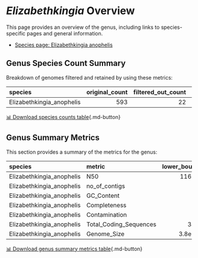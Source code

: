 # *Elizabethkingia* Overview
This page provides an overview of the genus, including links to species-specific pages and general information.

- [Species page: Elizabethkingia anophelis](Elizabethkingia_anophelis/index.md)
## Genus Species Count Summary
Breakdown of genomes filtered and retained by using these metrics:

| species                   |   original_count |   filtered_out_count |   final_count |
|:--------------------------|-----------------:|---------------------:|--------------:|
| Elizabethkingia_anophelis |              593 |                   22 |           571 |


[📊 Download species counts table](species_counts.csv){.md-button}
## Genus Summary Metrics
This section provides a summary of the metrics for the genus:

| species                   | metric                 |   lower_bounds |   upper_bounds |
|:--------------------------|:-----------------------|---------------:|---------------:|
| Elizabethkingia_anophelis | N50                    |   116000       |      nan       |
| Elizabethkingia_anophelis | no_of_contigs          |      nan       |      110       |
| Elizabethkingia_anophelis | GC_Content             |       35       |       36       |
| Elizabethkingia_anophelis | Completeness           |       94       |      nan       |
| Elizabethkingia_anophelis | Contamination          |      nan       |        6       |
| Elizabethkingia_anophelis | Total_Coding_Sequences |     3400       |     4200       |
| Elizabethkingia_anophelis | Genome_Size            |        3.8e+06 |        4.4e+06 |


[📊 Download genus summary metrics table](genus_summary_metrics.csv){.md-button}
